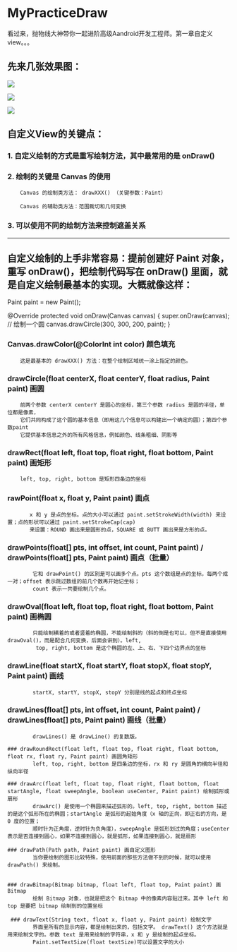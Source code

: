 # MyPracticeDraw
看过来，抛物线大神带你一起进阶高级Aandroid开发工程师。第一章自定义view。。。

## 先来几张效果图：
![](001.png)

![](002.png)

![](003.png)

## 自定义View的关键点：

   ### 1. 自定义绘制的方式是重写绘制方法，其中最常用的是 onDraw()

   ### 2. 绘制的关键是 Canvas 的使用

        Canvas 的绘制类方法： drawXXX() （关键参数：Paint）

        Canvas 的辅助类方法：范围裁切和几何变换

   ### 3. 可以使用不同的绘制方法来控制遮盖关系

---
 ## 自定义绘制的上手非常容易：提前创建好 Paint 对象，重写 onDraw()，把绘制代码写在 onDraw() 里面，就是自定义绘制最基本的实现。大概就像这样：

  Paint paint = new Paint();

  @Override
  protected void onDraw(Canvas canvas) {
      super.onDraw(canvas);    // 绘制一个圆
      canvas.drawCircle(300, 300, 200, paint);
  }

  ### Canvas.drawColor(@ColorInt int color) 颜色填充
        这是最基本的 drawXXX() 方法：在整个绘制区域统一涂上指定的颜色。

  ### drawCircle(float centerX, float centerY, float radius, Paint paint) 画圆
        前两个参数 centerX centerY 是圆心的坐标，第三个参数 radius 是圆的半径，单位都是像素，
        它们共同构成了这个圆的基本信息（即用这几个信息可以构建出一个确定的圆）；第四个参数paint
        它提供基本信息之外的所有风格信息，例如颜色、线条粗细、阴影等

  ### drawRect(float left, float top, float right, float bottom, Paint paint) 画矩形
        left, top, right, bottom 是矩形四条边的坐标

  ### rawPoint(float x, float y, Paint paint) 画点
           x 和 y 是点的坐标。点的大小可以通过 paint.setStrokeWidth(width) 来设置；点的形状可以通过 paint.setStrokeCap(cap)
           来设置：ROUND 画出来是圆形的点，SQUARE 或 BUTT 画出来是方形的点。

  ### drawPoints(float[] pts, int offset, int count, Paint paint) / drawPoints(float[] pts, Paint paint) 画点（批量）
            它和 drawPoint() 的区别是可以画多个点。pts 这个数组是点的坐标，每两个成一对；offset 表示跳过数组的前几个数再开始记坐标；
            count 表示一共要绘制几个点。

  ### drawOval(float left, float top, float right, float bottom, Paint paint) 画椭圆
            只能绘制横着的或者竖着的椭圆，不能绘制斜的（斜的倒是也可以，但不是直接使用 drawOval()，而是配合几何变换，后面会讲到）。left,
             top, right, bottom 是这个椭圆的左、上、右、下四个边界点的坐标

   ### drawLine(float startX, float startY, float stopX, float stopY, Paint paint) 画线
            startX, startY, stopX, stopY 分别是线的起点和终点坐标

   ### drawLines(float[] pts, int offset, int count, Paint paint) / drawLines(float[] pts, Paint paint) 画线（批量）
            drawLines() 是 drawLine() 的复数版。

    ### drawRoundRect(float left, float top, float right, float bottom, float rx, float ry, Paint paint) 画圆角矩形
            left, top, right, bottom 是四条边的坐标，rx 和 ry 是圆角的横向半径和纵向半径

    ### drawArc(float left, float top, float right, float bottom, float startAngle, float sweepAngle, boolean useCenter, Paint paint) 绘制弧形或扇形
            drawArc() 是使用一个椭圆来描述弧形的。left, top, right, bottom 描述的是这个弧形所在的椭圆；startAngle 是弧形的起始角度（x 轴的正向，即正右的方向，是 0 度的位置；
            顺时针为正角度，逆时针为负角度），sweepAngle 是弧形划过的角度；useCenter 表示是否连接到圆心，如果不连接到圆心，就是弧形，如果连接到圆心，就是扇形

    ### drawPath(Path path, Paint paint) 画自定义图形
            当你要绘制的图形比较特殊，使用前面的那些方法做不到的时候，就可以使用 drawPath() 来绘制。


    ### drawBitmap(Bitmap bitmap, float left, float top, Paint paint) 画 Bitmap
            绘制 Bitmap 对象，也就是把这个 Bitmap 中的像素内容贴过来。其中 left 和 top 是要把 bitmap 绘制到的位置坐标

     ### drawText(String text, float x, float y, Paint paint) 绘制文字
            界面里所有的显示内容，都是绘制出来的，包括文字。 drawText() 这个方法就是用来绘制文字的。参数 text 是用来绘制的字符串，x 和 y 是绘制的起点坐标。
            Paint.setTextSize(float textSize)可以设置文字的大小

